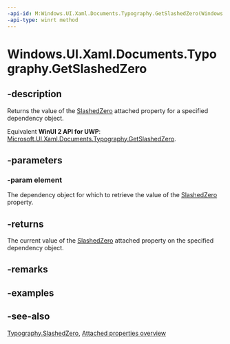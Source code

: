 ```yaml
---
-api-id: M:Windows.UI.Xaml.Documents.Typography.GetSlashedZero(Windows.UI.Xaml.DependencyObject)
-api-type: winrt method
---
```


<!-- Method syntax
public bool GetSlashedZero(Windows.UI.Xaml.DependencyObject element)
-->

# Windows.UI.Xaml.Documents.Typography.GetSlashedZero

## -description
Returns the value of the [SlashedZero](typography_slashedzero.md) attached property for a specified dependency object.

Equivalent **WinUI 2 API for UWP**: [Microsoft.UI.Xaml.Documents.Typography.GetSlashedZero](/windows/winui/api/microsoft.ui.xaml.documents.typography.getslashedzero).

## -parameters
### -param element
The dependency object for which to retrieve the value of the [SlashedZero](typography_slashedzero.md) property.

## -returns
The current value of the [SlashedZero](typography_slashedzero.md) attached property on the specified dependency object.

## -remarks

## -examples

## -see-also

[Typography.SlashedZero](typography_slashedzero.md), [Attached properties overview](/windows/uwp/xaml-platform/attached-properties-overview)
